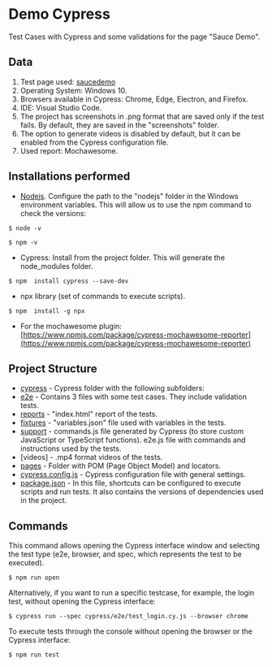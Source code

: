 # Demo Cypress 

Test Cases with Cypress and some validations for the page "Sauce Demo".


##   Data

1.  Test page used: [saucedemo](https://www.saucedemo.com/)
2.  Operating System: Windows 10.
3.  Browsers available in Cypress: Chrome, Edge, Electron, and Firefox.
4.  IDE: Visual Studio Code.
5.  The project has screenshots in .png format that are saved only if the test fails. By default, they are saved in the "screenshots" folder.
6.  The option to generate videos is disabled by default, but it can be enabled from the Cypress configuration file.
7.  Used report: Mochawesome.

## Installations performed

-   [Nodejs](https://nodejs.org/es/download). Configure the path to the "nodejs" folder in the Windows environment variables. This will allow us to use the npm command to check the versions:

```
$ node -v
```
```
$ npm -v
```

-   Cypress: Install from the project folder. This will generate the node_modules folder.
```
$ npm  install cypress --save-dev
```
-   npx library (set of commands to execute scripts).

```
$ npm  install -g npx
```

-   For the mochawesome plugin: [https://www.npmjs.com/package/cypress-mochawesome-reporter](https://www.npmjs.com/package/cypress-mochawesome-reporter)

## Project Structure

-   [cypress](cypress) - Cypress folder with the following subfolders:
-   [e2e](cypress/e2e) - Contains 3 files with some test cases. They include validation tests.
-   [reports](cypress/reports) - "index.html" report of the tests.
-   [fixtures](cypress/fixtures) - "variables.json" file used with variables in the tests.
-   [support](cypress/support) - commands.js file generated by Cypress (to store custom JavaScript or TypeScript functions). e2e.js file with commands and instructions used by the tests.
-   [videos] - .mp4 format videos of the tests.
-   [pages](pages) - Folder with POM (Page Object Model) and locators.
-   [cypress.config.js](cypress.config.js) - Cypress configuration file with general settings.
-   [package.json](package.json) - In this file, shortcuts can be configured to execute scripts and run tests. It also contains the versions of dependencies used in the project.


## Commands

This command allows opening the Cypress interface window and selecting the test type (e2e, browser, and spec, which represents the test to be executed).
```
$ npm run open
```
Alternatively, if you want to run a specific testcase, for example, the login test, without opening the Cypress interface:
```
$ cypress run --spec cypress/e2e/test_login.cy.js --browser chrome
```
To execute tests through the console without opening the browser or the Cypress interface:
```
$ npm run test
```
